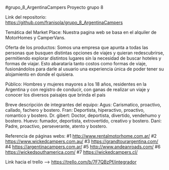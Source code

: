 #grupo_8_ArgentinaCampers
Proyecto grupo 8


Link del repositorio: https://github.com/franisola/grupo_8_ArgentinaCampers


Temática del Market Place: 
Nuestra pagina web se basa en el alquiler de MotorHomes y CamperVans.


Oferta de los productos: 
Somos una empresa que apunta a todas las personas que busquen distintas opciones de viajes y quieran redescubrirse, permitiendo explorar distintos lugares sin la necesidad de buscar hoteles y formas de viajar. Esto abarataría tanto costos como formas de viaje, fusionándolos para darle al usuario una experiencia única de poder tener su alojamiento en donde el quisiera.


Público: 
Hombres y mujeres mayores a los 18 años, residentes en la Argentina y con registro de conducir, con ganas de realizar un viaje y conocer los diversos paisajes que brinda el país


Breve descripción de integrantes del equipo:
Agus: Carismatico, proactivo, callado, fachero y bostero.
Fran: Deportista, hiperactivo, proactivo, romantico y bostero.
Dr. gibert: Doctor, deportista, divertido, vendehumo y bostero.
Huevo: fumador, deportista, extrovertido, creativo y bostero.
Dani: Padre, proactivo, perseverante, atento y bostero.


Referencia de páginas webs:
#1 http://www.rentalmotorhome.com.ar/ 
#2 https://www.wickedcampers.com.au/
#3 https://grandtourargentina.com/ 
#4 https://argentinacampers.com.ar/ 
#5 http://www.andeanroads.com/
#6 https://wickedsouthamerica.com/
#7 https://wickedcampers.cl/ 


Link hacia el trello --> https://trello.com/b/7F7QBzPf/integrador